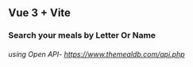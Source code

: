 ## Vue 3 + Vite

### Search your meals by Letter Or Name

###### using Open API- https://www.themealdb.com/api.php

